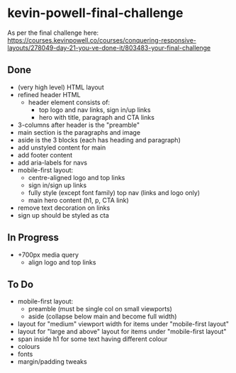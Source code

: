 # kevin-powell-final-challenge

As per the final challenge here:
https://courses.kevinpowell.co/courses/conquering-responsive-layouts/278049-day-21-you-ve-done-it/803483-your-final-challenge

## Done

- (very high level) HTML layout
- refined header HTML
  - header element consists of:
    - top logo and nav links, sign in/up links
    - hero with title, paragraph and CTA links
- 3-columns after header is the "preamble"
- main section is the paragraphs and image
- aside is the 3 blocks (each has heading and paragraph)
- add unstyled content for main
- add footer content
- add aria-labels for navs
- mobile-first layout:
  - centre-aligned logo and top links
  - sign in/sign up links
  - fully style (except font family) top nav (links and logo only)
  - main hero content (h1, p, CTA link)
- remove text decoration on links
- sign up should be styled as cta

## In Progress
- +700px media query
  - align logo and top links

## To Do

- mobile-first layout:
  - preamble (must be single col on small viewports)
  - aside (collapse below main and become full width)
- layout for "medium" viewport width for items under "mobile-first layout"
- layout for "large and above" layout for items under "mobile-first layout"
- span inside h1 for some text having different colour
- colours
- fonts
- margin/padding tweaks
